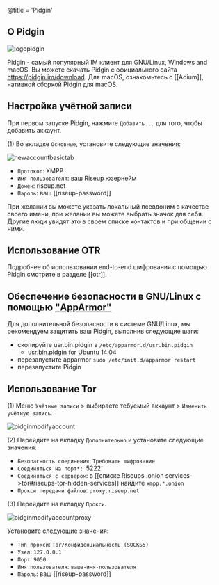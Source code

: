 @title = 'Pidgin'

## О Pidgin

![logopidgin](logo.pidgin.png)

Pidgin - самый популярный IM клиент для GNU/Linux, Windows and  macOS. Вы можете скачать Pidgin с официального сайта https://pidgin.im/download. Для macOS, ознакомьтесь с [[Adium]], нативной сборкой Pidgin для macOS.

## Настройка учётной записи

При первом запуске Pidgin, нажмите `Добавить...` для того, чтобы добавить аккаунт.

(1) Во вкладке `Основные`, установите следующие значения:

![newaccountbasictab](new-account-basic-tab.png)

- `Протокол`: XMPP
- `Имя пользователя`: ваш Riseup юзернейм
- `Домен`: riseup.net
- `Пароль`: ваш [[riseup-password]]

При желании вы можете указать локальный псевдоним в качестве своего имени, при желании вы можете выбрать значок для себя. Другие люди увидят это в своем списке контактов и при общении с ними.

## Использование OTR

Подробнее об использовании end-to-end шифрования с помощью Pidgin смотрите в разделе [[otr]].

## Обеспечение безопасности в GNU/Linux с помощью ["AppArmor"](https://gitlab.com/apparmor/apparmor/wikis/home/)

Для дополнительной безопасности в системе GNU/Linux, мы рекомендуем защитить ваш Pidgin, выполнив следующие шаги:

- скопируйте usr.bin.pidgin в `/etc/apparmor.d/usr.bin.pidgin`
  * [usr.bin.pidgin for Ubuntu 14.04](https://bazaar.launchpad.net/~apparmor-dev/apparmor-profiles/master/view/head:/ubuntu/14.04/usr.bin.pidgin)
- перезапустите apparmor
`sudo /etc/init.d/apparmor restart`
- перезапустите Pidgin

## Использование Tor

(1) Меню `Учётные записи` > выбираете тебуемый аккаунт > `Изменить учётную запись`.

![pidginmodifyaccount](pidgin-modify-account.png)

(2) Перейдите на вкладку `Дополнительно` и установите следующие значения:

- `Безопасность соединения`: `Требовать шифрование`
- `Соединяться на порт*: `5222`
- `Соединяться с сервером`: в [[списке Riseups .onion services->tor#riseups-tor-hidden-services]] найдите `xmpp.*.onion`
- `Прокси передачи файлов`: `proxy.riseup.net`

(3) Перейдите на вкладку `Прокси`.

![pidginmodifyaccountproxy](pidgin-modify-account-proxy.png)

Установите следующие значения:

- `Тип прокси`: `Tor/Конфиденциальность (SOCKS5)`
- `Узел`: `127.0.0.1`
- `Порт`: `9050`
- `Имя пользователя`: `ваше-имя-пользователя`
- `Пароль`: ваш [[riseup-password]]
